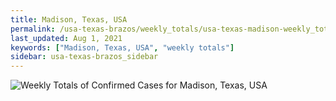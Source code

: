 ```yaml
---
title: Madison, Texas, USA
permalink: /usa-texas-brazos/weekly_totals/usa-texas-madison-weekly_totals.html
last_updated: Aug 1, 2021
keywords: ["Madison, Texas, USA", "weekly totals"]
sidebar: usa-texas-brazos_sidebar
---
```


![Weekly Totals of Confirmed Cases for Madison, Texas, USA](/covid_tracker/images/graphs/usa-texas-madison-weekly_totals_graph.png)
